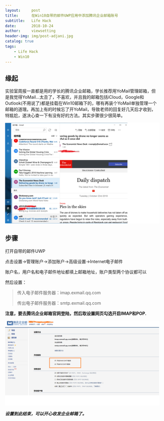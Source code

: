 ```yaml
---
layout:     post
title:      在Win10自带的邮件UWP应用中添加腾讯企业邮箱账号
subtitle:   Life Hack
date:       2018-10-24
author:     viewsetting
header-img: img/post-adjani.jpg
catalog: true
tags:
    - Life Hack
    - Win10
---
```


## 缘起

实验室周报一直都是用的学长的腾讯企业邮箱，学长推荐用YoMail管理邮箱，但是我觉得YoMail...太丑了，不喜欢，并且我的邮箱包括iCloud，Google和Outlook(不用说了)都是挂载在Win10邮箱下的，哪有再装个YoMail单独管理一个邮箱的道理。再加上有的时候忘了开YoMail，导致老师的回复好几天后才收到，特尴尬，遂决心查一下有没有好的方法。其实步骤很少很简单。



![这么好看的UI，怎么忍心不用？](/img/2018-10-24/uwp.png)



## 步骤

打开自带的邮件UWP

点击设置->管理账户->添加账户->高级设置->Internet电子邮件

账户名，用户名和电子邮件地址都填上邮箱地址，账户类型两个协议都可以

然后设置：

> 传入电子邮件服务器：imap.exmail.qq.com  
>
> 传出电子邮件服务器：smtp.exmail.qq.com

**注意，要去腾讯企业邮箱官网登陆，然后取设置网页勾选开启IMAP和POP.**

![](/img/2018-10-24/setting.png)



***设置到此结束，可以开心收发企业邮箱了。***

